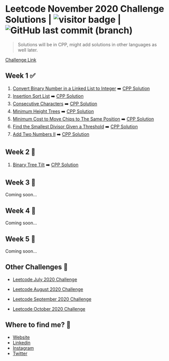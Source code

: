 # Leetcode November 2020 Challenge Solutions | <img src="https://visitor-badge.laobi.icu/badge?page_id=akashrajpurohit.leetcode-november-2020" alt="visitor badge"/> | ![GitHub last commit (branch)](https://img.shields.io/github/last-commit/AkashRajpurohit/leetcode-november-2020-challenge/master)

> Solutions will be in CPP, might add solutions in other languages as well later.

[Challenge Link](https://leetcode.com/explore/challenge/card/november-leetcoding-challenge/)

## Week 1 ✅
1. [Convert Binary Number in a Linked List to Integer](https://leetcode.com/explore/challenge/card/november-leetcoding-challenge/564/week-1-november-1st-november-7th/3516/) ➡️ [CPP Solution](Week1/getDecimalValue.cpp)
2. [Insertion Sort List](https://leetcode.com/explore/challenge/card/november-leetcoding-challenge/564/week-1-november-1st-november-7th/3517/) ➡️ [CPP Solution](Week1/insertionSortList.cpp)
3. [Consecutive Characters](https://leetcode.com/explore/challenge/card/november-leetcoding-challenge/564/week-1-november-1st-november-7th/3518/) ➡️ [CPP Solution](Week1/maxPower.cpp)
4. [Minimum Height Trees](https://leetcode.com/explore/challenge/card/november-leetcoding-challenge/564/week-1-november-1st-november-7th/3519/) ➡️ [CPP Solution](Week1/findMinHeightTrees.cpp)
5. [Minimum Cost to Move Chips to The Same Position](https://leetcode.com/explore/challenge/card/november-leetcoding-challenge/564/week-1-november-1st-november-7th/3519/) ➡️ [CPP Solution](Week1/minCostToMoveChips.cpp)
6. [Find the Smallest Divisor Given a Threshold](https://leetcode.com/explore/challenge/card/november-leetcoding-challenge/564/week-1-november-1st-november-7th/3520/) ➡️ [CPP Solution](Week1/smallestDivisor.cpp)
7. [Add Two Numbers II](https://leetcode.com/explore/challenge/card/november-leetcoding-challenge/564/week-1-november-1st-november-7th/3521/) ➡️ [CPP Solution](Week1/addTwoNumbers.cpp)

## Week 2 🚧
1. [Binary Tree Tilt](https://leetcode.com/explore/challenge/card/november-leetcoding-challenge/565/week-2-november-8th-november-14th/3524/) ➡️ [CPP Solution](Week2/findTilt.cpp)

## Week 3 🚧
Coming soon...

## Week 4 🚧
Coming soon...

## Week 5 🚧
Coming soon...

## Other Challenges 💪

- [Leetcode July 2020 Challenge](https://github.com/AkashRajpurohit/leetcode-july-2020-challenge)

- [Leetcode August 2020 Challenge](https://github.com/AkashRajpurohit/leetcode-august-2020-challenge)

- [Leetcode September 2020 Challenge](https://github.com/AkashRajpurohit/leetcode-september-2020-challenge)

- [Leetcode October 2020 Challenge](https://github.com/AkashRajpurohit/leetcode-october-2020-challenge)
  
## Where to find me? 🌟

- [Website](https://akashrajpurohit.cf/)
- [Linkedin](https://www.linkedin.com/in/AkashRajpurohit)
- [Instagram](https://www.instagram.com/akashwho.codes)
- [Twitter](https://www.twitter.com/AkashWhoCodes)